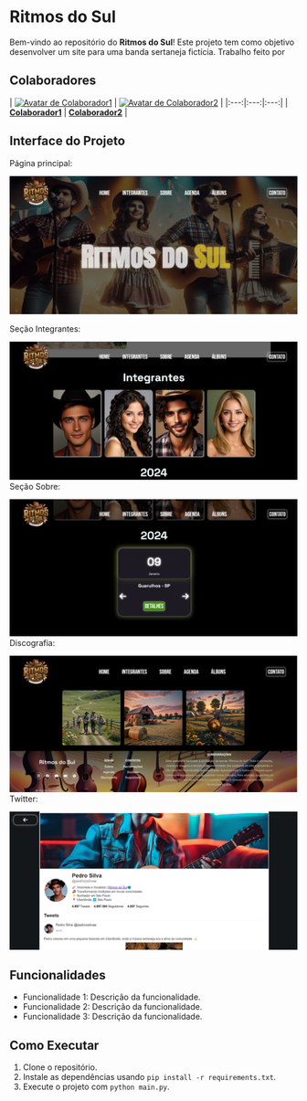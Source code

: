 # Ritmos do Sul

Bem-vindo ao repositório do **Ritmos do Sul**! Este projeto tem como objetivo desenvolver um site para uma banda sertaneja fictícia.
Trabalho feito por
## Colaboradores

| [![Avatar de Colaborador1](https://github.com/GiKassime.png?size=100)](https://github.com/GiKassime) | [![Avatar de Colaborador2](https://github.com/anastoledo.png?size=100)](https://github.com/anastoledo) | 
|:---:|:---:|:---:|
| [**Colaborador1**](https://github.com/username1) | [**Colaborador2**](https://github.com/username2) | 

## Interface do Projeto

Página principal:

![Interface do Projeto](assets/projeto.png)

Seção Integrantes:

![Interface do Projeto](assets/integrantes.png)
Seção Sobre:

![Interface do Projeto](assets/agenda.png)
Discografia:

![Interface do Projeto](assets/discografia.png)
Twitter:

![Interface do Projeto](assets/twitter.png)

## Funcionalidades

- Funcionalidade 1: Descrição da funcionalidade.
- Funcionalidade 2: Descrição da funcionalidade.
- Funcionalidade 3: Descrição da funcionalidade.

## Como Executar

1. Clone o repositório.
2. Instale as dependências usando `pip install -r requirements.txt`.
3. Execute o projeto com `python main.py`.
